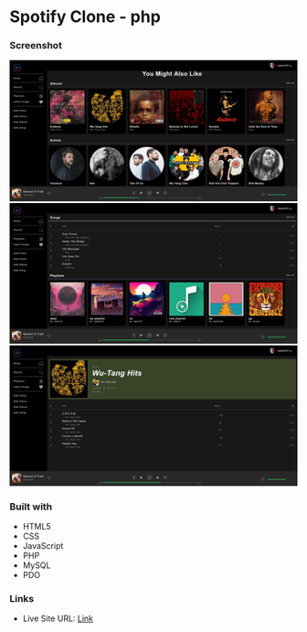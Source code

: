 # Spotify Clone - php


### Screenshot

![](./Screenshot/Simonfy-1.png)
![](./Screenshot/Simonfy-2.png)
![](./Screenshot/Simonfy-3.png)


### Built with

- HTML5
- CSS
- JavaScript
- PHP
- MySQL
- PDO

### Links

- Live Site URL: [Link](https://simonfy.herokuapp.com/)